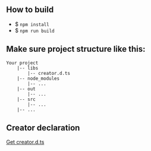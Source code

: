 ## How to build
* $ `npm install`
* $ `npm run build`

## Make sure project structure like this:
```
Your project
    |-- libs
        |-- creator.d.ts
    |-- node_modules
        |-- ...
    |-- out
        |-- ...
    |-- src
        |-- ...
    |-- ...
```

## Creator declaration
[Get creator.d.ts](https://google.com/)
